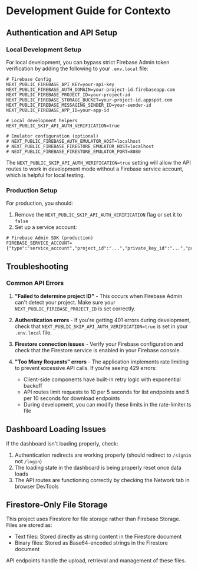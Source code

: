 # Development Guide for Contexto

## Authentication and API Setup

### Local Development Setup

For local development, you can bypass strict Firebase Admin token verification by adding the following to your `.env.local` file:

```
# Firebase Config
NEXT_PUBLIC_FIREBASE_API_KEY=your-api-key
NEXT_PUBLIC_FIREBASE_AUTH_DOMAIN=your-project-id.firebaseapp.com
NEXT_PUBLIC_FIREBASE_PROJECT_ID=your-project-id
NEXT_PUBLIC_FIREBASE_STORAGE_BUCKET=your-project-id.appspot.com
NEXT_PUBLIC_FIREBASE_MESSAGING_SENDER_ID=your-sender-id
NEXT_PUBLIC_FIREBASE_APP_ID=your-app-id

# Local development helpers
NEXT_PUBLIC_SKIP_API_AUTH_VERIFICATION=true

# Emulator configuration (optional)
# NEXT_PUBLIC_FIREBASE_AUTH_EMULATOR_HOST=localhost
# NEXT_PUBLIC_FIREBASE_FIRESTORE_EMULATOR_HOST=localhost
# NEXT_PUBLIC_FIREBASE_FIRESTORE_EMULATOR_PORT=8080
```

The `NEXT_PUBLIC_SKIP_API_AUTH_VERIFICATION=true` setting will allow the API routes to work in development mode without a Firebase service account, which is helpful for local testing.

### Production Setup

For production, you should:

1. Remove the `NEXT_PUBLIC_SKIP_API_AUTH_VERIFICATION` flag or set it to `false`
2. Set up a service account:

```
# Firebase Admin SDK (production)
FIREBASE_SERVICE_ACCOUNT={"type":"service_account","project_id":"...","private_key_id":"...","private_key":"...","client_email":"...","client_id":"...","auth_uri":"...","token_uri":"...","auth_provider_x509_cert_url":"...","client_x509_cert_url":"..."}
```

## Troubleshooting

### Common API Errors

1. **"Failed to determine project ID"** - This occurs when Firebase Admin can't detect your project. Make sure your `NEXT_PUBLIC_FIREBASE_PROJECT_ID` is set correctly.

2. **Authentication errors** - If you're getting 401 errors during development, check that `NEXT_PUBLIC_SKIP_API_AUTH_VERIFICATION=true` is set in your `.env.local` file.

3. **Firestore connection issues** - Verify your Firebase configuration and check that the Firestore service is enabled in your Firebase console.

4. **"Too Many Requests" errors** - The application implements rate limiting to prevent excessive API calls. If you're seeing 429 errors:
   - Client-side components have built-in retry logic with exponential backoff
   - API routes limit requests to 10 per 5 seconds for list endpoints and 5 per 10 seconds for download endpoints
   - During development, you can modify these limits in the rate-limiter.ts file

## Dashboard Loading Issues

If the dashboard isn't loading properly, check:

1. Authentication redirects are working properly (should redirect to `/signin` not `/login`)
2. The loading state in the dashboard is being properly reset once data loads
3. The API routes are functioning correctly by checking the Network tab in browser DevTools

## Firestore-Only File Storage

This project uses Firestore for file storage rather than Firebase Storage. Files are stored as:

- Text files: Stored directly as string content in the Firestore document
- Binary files: Stored as Base64-encoded strings in the Firestore document

API endpoints handle the upload, retrieval and management of these files.

